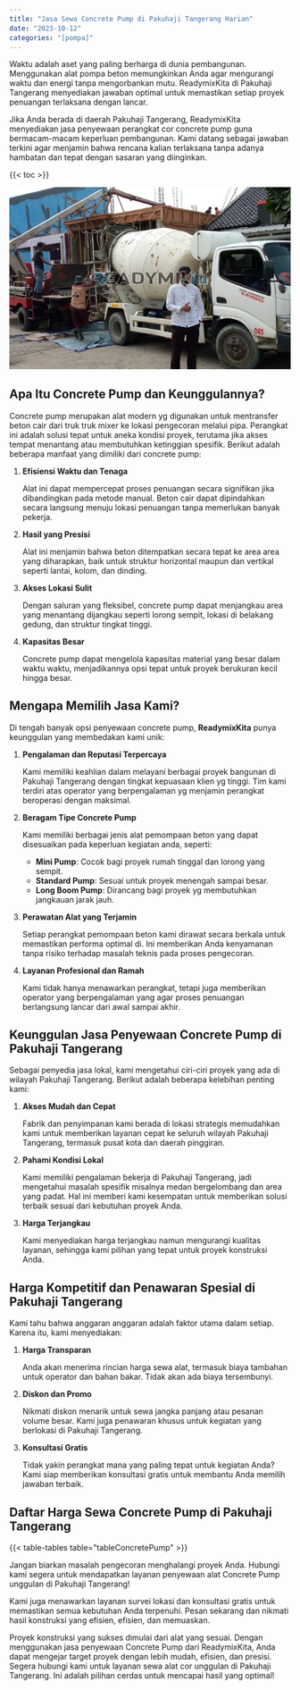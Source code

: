 ```yaml
---
title: "Jasa Sewa Concrete Pump di Pakuhaji Tangerang Harian"
date: "2023-10-12"
categories: "[pompa]"
---
```


Waktu adalah aset yang paling berharga di dunia pembangunan. Menggunakan alat pompa beton memungkinkan Anda agar mengurangi waktu dan energi tanpa mengorbankan mutu. ReadymixKita di Pakuhaji Tangerang menyediakan jawaban optimal untuk memastikan setiap proyek penuangan terlaksana dengan lancar.

Jika Anda berada di daerah Pakuhaji Tangerang, ReadymixKita menyediakan jasa penyewaan perangkat cor concrete pump guna bermacam-macam keperluan pembangunan. Kami datang sebagai jawaban terkini agar menjamin bahwa rencana kalian terlaksana tanpa adanya hambatan dan tepat dengan sasaran yang diinginkan.

{{< toc >}}

![Jasa Sewa Concrete Pump di Pakuhaji Tangerang Harian](/images/pompa/sewa-pompa-22.jpg)

## Apa Itu Concrete Pump dan Keunggulannya?

Concrete pump merupakan alat modern yg digunakan untuk mentransfer beton cair dari truk truk mixer ke lokasi pengecoran melalui pipa. Perangkat ini adalah solusi tepat untuk aneka kondisi proyek, terutama jika akses tempat menantang atau membutuhkan ketinggian spesifik. Berikut adalah beberapa manfaat yang dimiliki dari concrete pump:

1. **Efisiensi Waktu dan Tenaga**

   Alat ini dapat mempercepat proses penuangan secara signifikan jika dibandingkan pada metode manual. Beton cair dapat dipindahkan secara langsung menuju lokasi penuangan tanpa memerlukan banyak pekerja.

2. **Hasil yang Presisi**

   Alat ini menjamin bahwa beton ditempatkan secara tepat ke area area yang diharapkan, baik untuk struktur horizontal maupun dan vertikal seperti lantai, kolom, dan dinding.

3. **Akses Lokasi Sulit**

   Dengan saluran yang fleksibel, concrete pump dapat menjangkau area yang menantang dijangkau seperti lorong sempit, lokasi di belakang gedung, dan struktur tingkat tinggi.

4. **Kapasitas Besar**

   Concrete pump dapat mengelola kapasitas material yang besar dalam waktu waktu, menjadikannya opsi tepat untuk proyek berukuran kecil hingga besar.

## Mengapa Memilih Jasa Kami?

Di tengah banyak opsi penyewaan concrete pump, **ReadymixKita** punya keunggulan yang membedakan kami unik:

1. **Pengalaman dan Reputasi Terpercaya**

   Kami memiliki keahlian dalam melayani berbagai proyek bangunan di Pakuhaji Tangerang dengan tingkat kepuasaan klien yg tinggi. Tim kami terdiri atas operator yang berpengalaman yg menjamin perangkat beroperasi dengan maksimal.

2. **Beragam Tipe Concrete Pump**

   Kami memiliki berbagai jenis alat pemompaan beton yang dapat disesuaikan pada keperluan kegiatan anda, seperti:
   - **Mini Pump**: Cocok bagi proyek rumah tinggal dan lorong yang sempit.
   - **Standard Pump**: Sesuai untuk proyek menengah sampai besar.
   - **Long Boom Pump**: Dirancang bagi proyek yg membutuhkan jangkauan jarak jauh.

3. **Perawatan Alat yang Terjamin**

   Setiap perangkat pemompaan beton kami dirawat secara berkala untuk memastikan performa optimal di. Ini memberikan Anda kenyamanan tanpa risiko terhadap masalah teknis pada proses pengecoran.

4. **Layanan Profesional dan Ramah**

   Kami tidak hanya menawarkan perangkat, tetapi juga memberikan operator yang berpengalaman yang agar proses penuangan berlangsung lancar dari awal sampai akhir.

## Keunggulan Jasa Penyewaan Concrete Pump di Pakuhaji Tangerang

Sebagai penyedia jasa lokal, kami mengetahui ciri-ciri proyek yang ada di wilayah Pakuhaji Tangerang. Berikut adalah beberapa kelebihan penting kami:

1. **Akses Mudah dan Cepat**

   Fabrik dan penyimpanan kami berada di lokasi strategis memudahkan kami untuk memberikan layanan cepat ke seluruh wilayah Pakuhaji Tangerang, termasuk pusat kota dan daerah pinggiran.

2. **Pahami Kondisi Lokal**

   Kami memiliki pengalaman bekerja di Pakuhaji Tangerang, jadi mengetahui masalah spesifik misalnya medan bergelombang dan area yang padat. Hal ini memberi kami kesempatan untuk memberikan solusi terbaik sesuai dari kebutuhan proyek Anda.

3. **Harga Terjangkau**

   Kami menyediakan harga terjangkau namun mengurangi kualitas layanan, sehingga kami pilihan yang tepat untuk proyek konstruksi Anda.

## Harga Kompetitif dan Penawaran Spesial di Pakuhaji Tangerang

Kami tahu bahwa anggaran anggaran adalah faktor utama dalam setiap. Karena itu, kami menyediakan:

1. **Harga Transparan**

   Anda akan menerima rincian harga sewa alat, termasuk biaya tambahan untuk operator dan bahan bakar. Tidak akan ada biaya tersembunyi.

2. **Diskon dan Promo**

   Nikmati diskon menarik untuk sewa jangka panjang atau pesanan volume besar. Kami juga penawaran khusus untuk kegiatan yang berlokasi di Pakuhaji Tangerang.

3. **Konsultasi Gratis**

   Tidak yakin perangkat mana yang paling tepat untuk kegiatan Anda? Kami siap memberikan konsultasi gratis untuk membantu Anda memilih jawaban terbaik.

## Daftar Harga Sewa Concrete Pump di Pakuhaji Tangerang

{{< table-tables table="tableConcretePump" >}}

Jangan biarkan masalah pengecoran menghalangi proyek Anda. Hubungi kami segera untuk mendapatkan layanan penyewaan alat Concrete Pump unggulan di Pakuhaji Tangerang!

Kami juga menawarkan layanan survei lokasi dan konsultasi gratis untuk memastikan semua kebutuhan Anda terpenuhi. Pesan sekarang dan nikmati hasil konstruksi yang efisien, efisien, dan memuaskan.

Proyek konstruksi yang sukses dimulai dari alat yang sesuai. Dengan menggunakan jasa penyewaan Concrete Pump dari ReadymixKita, Anda dapat mengejar target proyek dengan lebih mudah, efisien, dan presisi. Segera hubungi kami untuk layanan sewa alat cor unggulan di Pakuhaji Tangerang. Ini adalah pilihan cerdas untuk mencapai hasil yang optimal!